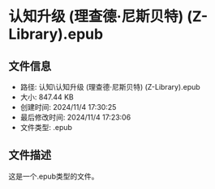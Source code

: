 ﻿# 认知升级 (理查德·尼斯贝特) (Z-Library).epub

## 文件信息
- 路径: 认知\认知升级 (理查德·尼斯贝特) (Z-Library).epub
- 大小: 847.44 KB
- 创建时间: 2024/11/4 17:30:25
- 最后修改时间: 2024/11/4 17:23:06
- 文件类型: .epub

## 文件描述
这是一个.epub类型的文件。

